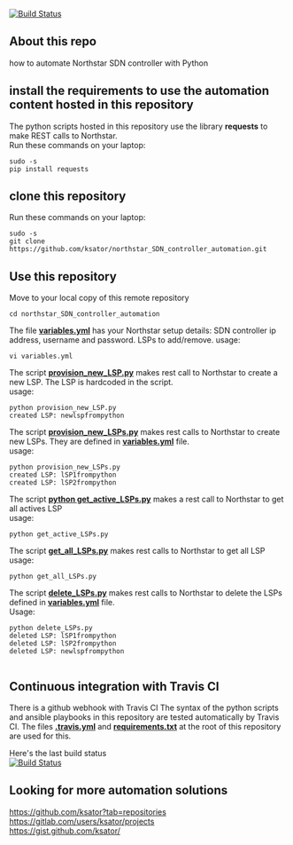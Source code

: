 [![Build Status](https://travis-ci.org/ksator/northstar_SDN_controller_automation.svg?branch=master)](https://travis-ci.org/ksator/northstar_SDN_controller_automation)

## About this repo
how to automate Northstar SDN controller with Python

## install the requirements to use the automation content hosted in this repository  
The python scripts hosted in this repository use the library **requests** to make REST calls to Northstar.   
Run these commands on your laptop:
```
sudo -s
pip install requests
```

## clone this repository
Run these commands on your laptop:
```
sudo -s
git clone https://github.com/ksator/northstar_SDN_controller_automation.git
```

## Use this repository

Move to your local copy of this remote repository
```
cd northstar_SDN_controller_automation
```

The file [**variables.yml**](variables.yml) has your Northstar setup details: SDN controller ip address, username and password. LSPs to add/remove. 
usage:   
```
vi variables.yml
```

The script [**provision_new_LSP.py**](provision_new_LSP.py) makes rest call to Northstar to create a new LSP. The LSP is hardcoded in the script.    
usage:   
```
python provision_new_LSP.py 
created LSP: newlspfrompython
```

The script [**provision_new_LSPs.py**](provision_new_LSPs.py) makes rest calls to Northstar to create new LSPs. They are defined in [**variables.yml**](variables.yml) file.    
usage:   
```
python provision_new_LSPs.py 
created LSP: lSP1frompython
created LSP: lSP2frompython
```

The script [**python get_active_LSPs.py**](get_active_LSPs.py) makes a rest call to Northstar to get all actives LSP  
usage: 
```
python get_active_LSPs.py
```
  
The script [**get_all_LSPs.py**](get_all_LSPs.py) makes rest calls to Northstar to get all LSP  
usage:   
```
python get_all_LSPs.py
```

The script [**delete_LSPs.py**](delete_LSPs.py) makes rest calls to Northstar to delete the LSPs defined in [**variables.yml**](variables.yml) file.  
Usage: 
```
python delete_LSPs.py
deleted LSP: lSP1frompython
deleted LSP: lSP2frompython
deleted LSP: newlspfrompython
 
```

## Continuous integration with Travis CI

There is a github webhook with Travis CI
The syntax of the python scripts and ansible playbooks in this repository are tested automatically by Travis CI. 
The files [**.travis.yml**](.travis.yml) and [**requirements.txt**](requirements.txt) at the root of this repository are used for this.  

Here's the last build status  
[![Build Status](https://travis-ci.org/ksator/northstar_SDN_controller_automation.svg?branch=master)](https://travis-ci.org/ksator/northstar_SDN_controller_automation)


## Looking for more automation solutions

https://github.com/ksator?tab=repositories  
https://gitlab.com/users/ksator/projects  
https://gist.github.com/ksator/  
